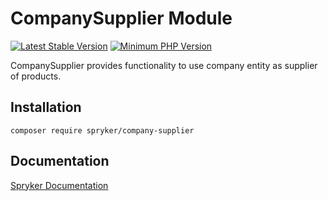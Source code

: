 # CompanySupplier Module
[![Latest Stable Version](https://poser.pugx.org/spryker/company-supplier/v/stable.svg)](https://packagist.org/packages/spryker/company-supplier)
[![Minimum PHP Version](https://img.shields.io/badge/php-%3E%3D%207.4-8892BF.svg)](https://php.net/)

CompanySupplier provides functionality to use company entity as supplier of products.

## Installation

```
composer require spryker/company-supplier
```

## Documentation

[Spryker Documentation](https://academy.spryker.com/developing_with_spryker/module_guide/modules.html)

